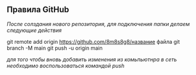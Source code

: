 ## Правила GitHub

*После солздания нового репозитория, для подключения папки делаем следующие действия*

git remote add origin https://github.com/8m8s8g8/название файла
git branch -M main
git push -u origin main

*для того чтобы вновь добавить изменения из комьпьютнра в сеть необходимо воспользоваться командой push*


